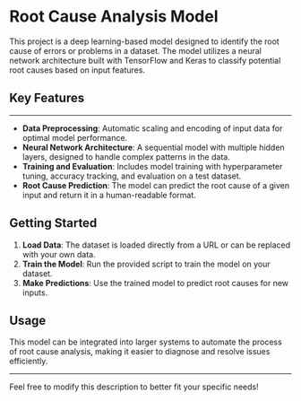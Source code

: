 # Root Cause Analysis Model

This project is a deep learning-based model designed to identify the root cause of errors or problems in a dataset. The model utilizes a neural network architecture built with TensorFlow and Keras to classify potential root causes based on input features.

## Key Features
***
- **Data Preprocessing**: Automatic scaling and encoding of input data for optimal model performance.
- **Neural Network Architecture**: A sequential model with multiple hidden layers, designed to handle complex patterns in the data.
- **Training and Evaluation**: Includes model training with hyperparameter tuning, accuracy tracking, and evaluation on a test dataset.
- **Root Cause Prediction**: The model can predict the root cause of a given input and return it in a human-readable format.

## Getting Started
1. **Load Data**: The dataset is loaded directly from a URL or can be replaced with your own data.
2. **Train the Model**: Run the provided script to train the model on your dataset.
3. **Make Predictions**: Use the trained model to predict root causes for new inputs.

## Usage
This model can be integrated into larger systems to automate the process of root cause analysis, making it easier to diagnose and resolve issues efficiently.

***

Feel free to modify this description to better fit your specific needs!

